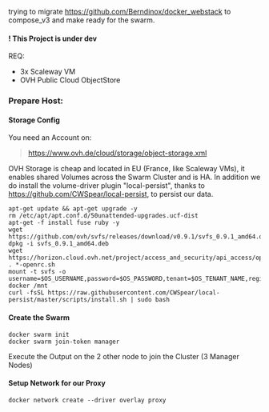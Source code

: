 trying to migrate https://github.com/Berndinox/docker_webstack to compose_v3 and make ready for the swarm.


#### ! This Project is under dev


REQ:
- 3x Scaleway VM
- OVH Public Cloud ObjectStore



### Prepare Host:


#### Storage Config

You need an Account on:
> https://www.ovh.de/cloud/storage/object-storage.xml

OVH Storage is cheap and located in EU (France, like Scaleway VMs), it enables shared Volumes across the Swarm Cluster and is HA.
In addition we do install the volume-driver plugin "local-persist", thanks to https://github.com/CWSpear/local-persist, to persist our data.
```
apt-get update && apt-get upgrade -y
rm /etc/apt/apt.conf.d/50unattended-upgrades.ucf-dist
apt-get -f install fuse ruby -y
wget https://github.com/ovh/svfs/releases/download/v0.9.1/svfs_0.9.1_amd64.deb
dpkg -i svfs_0.9.1_amd64.deb
wget https://horizon.cloud.ovh.net/project/access_and_security/api_access/openrc/
. *-openrc.sh
mount -t svfs -o username=$OS_USERNAME,password=$OS_PASSWORD,tenant=$OS_TENANT_NAME,region=$OS_REGION_NAME docker /mnt
curl -fsSL https://raw.githubusercontent.com/CWSpear/local-persist/master/scripts/install.sh | sudo bash
```


#### Create the Swarm
```
docker swarm init
docker swarm join-token manager
```
Execute the Output on the 2 other node to join the Cluster (3 Manager Nodes)


#### Setup Network for our Proxy
```
docker network create --driver overlay proxy
```
